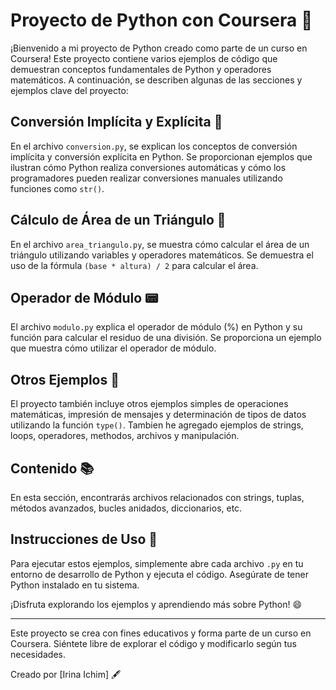 # Proyecto de Python con Coursera 🐍

¡Bienvenido a mi proyecto de Python creado como parte de un curso en Coursera! Este proyecto contiene varios ejemplos de código que demuestran conceptos fundamentales de Python y operadores matemáticos. A continuación, se describen algunas de las secciones y ejemplos clave del proyecto:

## Conversión Implícita y Explícita 🔄

En el archivo `conversion.py`, se explican los conceptos de conversión implícita y conversión explícita en Python. Se proporcionan ejemplos que ilustran cómo Python realiza conversiones automáticas y cómo los programadores pueden realizar conversiones manuales utilizando funciones como `str()`.

## Cálculo de Área de un Triángulo 📏

En el archivo `area_triangulo.py`, se muestra cómo calcular el área de un triángulo utilizando variables y operadores matemáticos. Se demuestra el uso de la fórmula `(base * altura) / 2` para calcular el área.

## Operador de Módulo 📟

El archivo `modulo.py` explica el operador de módulo (%) en Python y su función para calcular el residuo de una división. Se proporciona un ejemplo que muestra cómo utilizar el operador de módulo.

## Otros Ejemplos 🧮

El proyecto también incluye otros ejemplos simples de operaciones matemáticas, impresión de mensajes y determinación de tipos de datos utilizando la función `type()`. Tambien he agregado ejemplos de strings, loops, operadores, methodos, archivos y manipulación.

## Contenido 📚

En esta sección, encontrarás archivos relacionados con strings, tuplas, métodos avanzados, bucles anidados, diccionarios, etc.

## Instrucciones de Uso 🚀

Para ejecutar estos ejemplos, simplemente abre cada archivo `.py` en tu entorno de desarrollo de Python y ejecuta el código. Asegúrate de tener Python instalado en tu sistema.

¡Disfruta explorando los ejemplos y aprendiendo más sobre Python! 😄

---

Este proyecto se crea con fines educativos y forma parte de un curso en Coursera. Siéntete libre de explorar el código y modificarlo según tus necesidades.

Creado por [Irina Ichim] 🖋️

